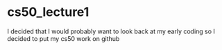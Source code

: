 # cs50_lecture1

I decided that I would probably want to look back at my early coding so I decided to put my cs50 work on github

